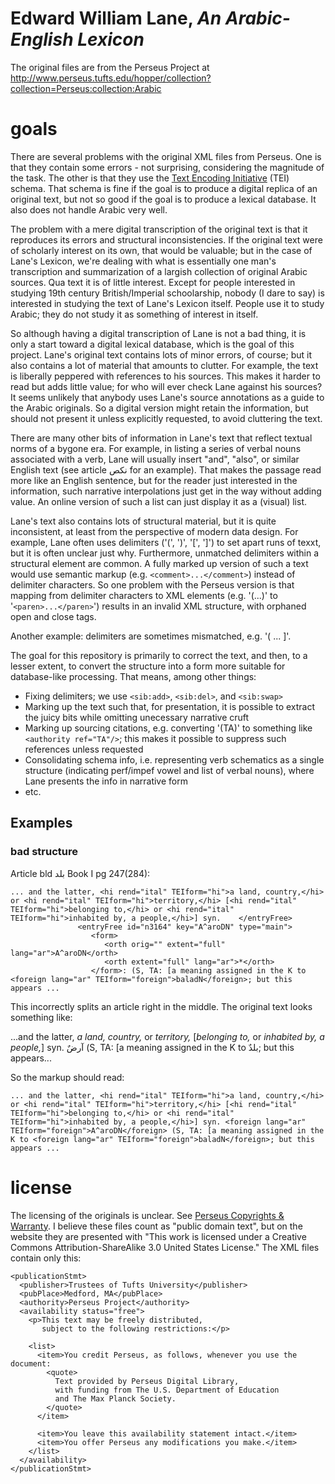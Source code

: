 #  Edward William Lane, _An Arabic-English Lexicon_

The original files are from the Perseus Project at http://www.perseus.tufts.edu/hopper/collection?collection=Perseus:collection:Arabic

# goals

There are several problems with the original XML files from Perseus.
One is that they contain some errors - not surprising, considering the
magnitude of the task.  The other is that they use the
[Text Encoding Initiative](http://www.tei-c.org/index.xml) (TEI)
schema.  That schema is fine if the goal is to produce a digital
replica of an original text, but not so good if the goal is to produce
a lexical database.  It also does not handle Arabic very well.

The problem with a mere digital transcription of the original text is
that it reproduces its errors and structural inconsistencies.  If the
original text were of scholarly interest on its own, that would be
valuable; but in the case of Lane's Lexicon, we're dealing with what
is essentially one man's transcription and summarization of a largish
collection of original Arabic sources.  Qua text it is of little
interest.  Except for people interested in studying 19th century
British/Imperial schoolarship, nobody (I dare to say) is interested in
studying the text of Lane's Lexicon itself.  People use it to study
Arabic; they do not study it as something of interest in itself.

So although having a digital transcription of Lane is not a bad thing,
it is only a start toward a digital lexical database, which is the
goal of this project.  Lane's original text contains lots of minor
errors, of course; but it also contains a lot of material that amounts
to clutter.  For example, the text is liberally peppered with
references to his sources.  This makes it harder to read but adds
little value; for who will ever check Lane against his sources?  It
seems unlikely that anybody uses Lane's source annotations as a guide
to the Arabic originals.  So a digital version might retain the
information, but should not present it unless explicitly requested, to
avoid cluttering the text.

There are many other bits of information in Lane's text that reflect
textual norms of a bygone era.  For example, in listing a series of
verbal nouns associated with a verb, Lane will usually insert "and",
"also", or similar English text (see article نكص for an example).
That makes the passage read more like an English sentence, but for the
reader just interested in the information, such narrative
interpolations just get in the way without adding value.  An online
version of such a list can just display it as a (visual) list.

Lane's text also contains lots of structural material, but it is quite
inconsistent, at least from the perspective of modern data design.
For example, Lane often uses delimiters ('(', ')', '[', ']') to set
apart runs of texxt, but it is often unclear just why.  Furthermore,
unmatched delimiters within a structural element are common.  A fully
marked up version of such a text would use semantic markup
(e.g. `<comment>...</comment>`) instead of delimiter characters.  So one
problem with the Perseus version is that mapping from delimiter
characters to XML elements (e.g. '(...)' to '`<paren>...</paren>`')
results in an invalid XML structure, with orphaned open and close
tags.

Another example:  delimiters are sometimes mismatched, e.g. '( ... ]'.

The goal for this repository is primarily to correct the text, and
then, to a lesser extent, to convert the structure into a form more
suitable for database-like processing.  That means, among other things:

* Fixing delimiters; we use `<sib:add>`, `<sib:del>`, and `<sib:swap>`
* Marking up the text such that, for presentation, it is possible to
  extract the juicy bits while omitting unecessary narrative cruft
* Marking up sourcing citations, e.g. converting '(TA)' to something
  like `<authority ref="TA"/>`; this makes it possible to suppress
  such references unless requested
* Consolidating schema info, i.e. representing verb schematics as a
  single structure (indicating perf/impef vowel and list of verbal
  nouns), where Lane presents the info in narrative form
* etc.

## Examples

### bad structure

Article bld بلد Book I pg 247(284):

```
... and the latter, <hi rend="ital" TEIform="hi">a land, country,</hi> or <hi rend="ital" TEIform="hi">territory,</hi> [<hi rend="ital" TEIform="hi">belonging to,</hi> or <hi rend="ital" TEIform="hi">inhabited by, a people,</hi>] syn.    </entryFree> 
               <entryFree id="n3164" key="A^aroDN" type="main">     
                  <form>       
                     <orth orig="" extent="full" lang="ar">A^aroDN</orth>
                     <orth extent="full" lang="ar">*</orth>
                  </form>: (S, TA: [a meaning assigned in the K to <foreign lang="ar" TEIform="foreign">baladN</foreign>; but this appears ...
```

This incorrectly splits an article right in the middle.  The original text looks something like:

...and the latter, _a land, country,_ or _territory,_ [_belonging to,_ or _inhabited by, a people,_] syn. آرضٌ (S, TA: [a meaning assigned in the K to بلدٌ; but this appears...


So the markup should read:

```
... and the latter, <hi rend="ital" TEIform="hi">a land, country,</hi> or <hi rend="ital" TEIform="hi">territory,</hi> [<hi rend="ital" TEIform="hi">belonging to,</hi> or <hi rend="ital" TEIform="hi">inhabited by, a people,</hi>] syn. <foreign lang="ar" TEIform="foreign">A^aroDN</foreign> (S, TA: [a meaning assigned in the K to <foreign lang="ar" TEIform="foreign">baladN</foreign>; but this appears ...
```

# license

The licensing of the originals is unclear.  See
[Perseus Copyrights & Warranty](http://www.perseus.tufts.edu/hopper/help/copyright).
I believe these files count as "public domain text", but on the website they are presented with "This work is licensed under a Creative Commons Attribution-ShareAlike 3.0 United States License."  The XML files contain only this:

```
<publicationStmt>
  <publisher>Trustees of Tufts University</publisher>
  <pubPlace>Medford, MA</pubPlace>
  <authority>Perseus Project</authority>
  <availability status="free">
    <p>This text may be freely distributed,
	   subject to the following restrictions:</p>

    <list>
      <item>You credit Perseus, as follows, whenever you use the document:
	    <quote>
	      Text provided by Perseus Digital Library,
		  with funding from The U.S. Department of Education
		  and The Max Planck Society.
	    </quote>
      </item>

      <item>You leave this availability statement intact.</item>
      <item>You offer Perseus any modifications you make.</item>
    </list>
  </availability>
</publicationStmt>

```


